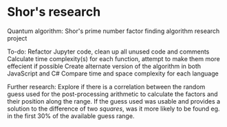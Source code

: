 # Shor's research
Quantum algorithm: Shor's prime number factor finding algorithm research project

To-do:
Refactor Jupyter code, clean up all unused code and comments
Calculate time complexity(s) for each function, attempt to make them more effecient if possible
Create alternate version of the algorithm in both JavaScript and C#
Compare time and space complexity for each language

Further research:
Explore if there is a correlation between the random guess used for the post-processing arithmetic to calculate the factors and their position along the range. If the guess used was usable and provides a solution to the difference of two *squares*, was it more likely to be found eg. in the first 30% of the available guess range.
